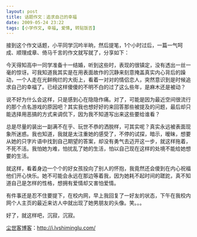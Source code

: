 ```yaml
---
layout: post
title: 话题作文：追求自己的幸福
date: 2009-05-24 23:22
tags: [小学作文, 幸福, 爱情, 转贴饭否]
---
```

接到这个作文话题，小平同学沉吟半晌，然后提笔，1个小时过后，一篇一气呵成、顺理成章、倚马千言的作文就写就了，分享如下：

今天得知高中一同学准备十一结婚，听到这些时，表现的很镇定，没有透出一丝一毫的惊讶。可我知道我其实是在用表面故作的沉静来刻意掩盖真实内心背后的躁动，一个人走在光鲜绚烂的大街上，看着一对对的情侣恋人，突然意识到是时候追求自己的幸福了。已经这样傻傻的不明不白的过了这么些年，是麻木还是被动？

说不好为什么会这样，只是感到心在隐隐作痛。对了，可能是因为最近空间很流行的那个点名游戏的原因吧？其实我也想好好的来回答那些被提及的问题，最后却只能选择用恶搞的方式来调侃下，因为我不知道写出来这些要给谁看？

总是尽量的装出一副满不在乎、玩世不恭的洒脱样，可其实呢？真实永远被表面现象所迷惑。我也知道，我就是太注重她的感受了，不停的试探，暗示，暧昧，想要从她的只字片语中找到自己期望的答案，却没有勇气去迈开这一步，就这样拖着，不死不活。我怕她为难，怕扰乱了她的生活，怕以自己现在这样的处境不能给她想要的生活。

就这样，看着身边一个个的好女孩投向了别人的怀抱，我竟然还会傻到在内心祝福他们开心快乐。她不可能会永远在那边等着我，因为她耗不起时间的蹉跎，真不知道自己是怎样的性格，想拥有爱情却又害怕爱情。

有件事还是忍不住要提下，在校内网，早上我回复了一好友的状态，下午在我校内网个人主页的最近来访人中就出现了她男朋友的头像。笑。。。

好了，就这样吧，沉寂，沉寂。

<a href="http://i.lvshiminglu.com/">尘世客博客</a>：<a href="http://i.lvshiminglu.com/">http://i.lvshiminglu.com/</a>

